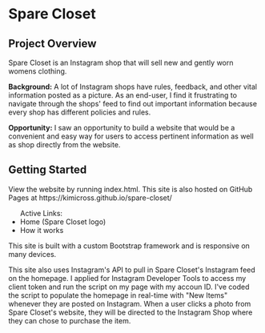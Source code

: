<h1>Spare Closet</h1>

<h2>Project Overview</h2>
Spare Closet is an Instagram shop that will sell new and gently worn womens clothing.

<b>Background:</b> A lot of Instagram shops have rules, feedback, and other vital information posted as a picture. As an end-user, I find it frustrating to navigate through the shops' feed to find out important information because every shop has different policies and rules.

<b>Opportunity:</b> I saw an opportunity to build a website that would be a convenient and easy way for users to access pertinent information as well as shop directly from the website. 

<h2>Getting Started</h2>
<p>View the website by running index.html. This site is also hosted on GitHub Pages at https://kimicross.github.io/spare-closet/</p>
<ul>Active Links:
  <li>Home (Spare Closet logo)</li>
  <li>How it works</li>
</ul>

<p>This site is built with a custom Bootstrap framework and is responsive on many devices.</p>
<p>This site also uses Instagram's API to pull in Spare Closet's Instagram feed on the homepage. I applied for Instagram Developer Tools to access my client token and run the script on my page with my accoun ID. I've coded the script to populate the homepage in real-time with "New Items" whenever they are posted on Instagram. When a user clicks a photo from Spare Closet's website, they will be directed to the Instagram Shop where they can chose to purchase the item.</p>
